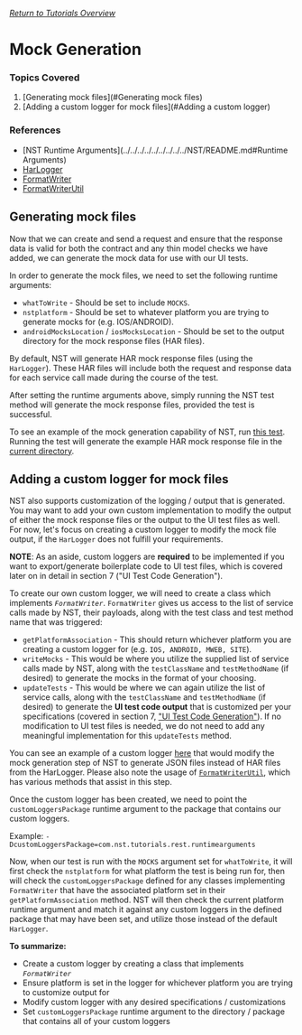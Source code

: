 [_Return to Tutorials Overview_](https://github.com/eBay/NSTSuite/tree/main/NSTTutorials)

# Mock Generation

### Topics Covered

1. [Generating mock files](#Generating mock files)
2. [Adding a custom logger for mock files](#Adding a custom logger)

### References
- [NST Runtime Arguments](../../../../../../../../../NST/README.md#Runtime Arguments)
- [HarLogger](../../../../../../../../../NST/src/main/java/com/ebay/service/logger/platforms/HarLogger.java)
- [FormatWriter](../../../../../../../../../NST/src/main/java/com/ebay/service/logger/FormatWriter.java)
- [FormatWriterUtil](../../../../../../../../../NST/src/main/java/com/ebay/service/logger/FormatWriterUtil.java)

## Generating mock files
Now that we can create and send a request and ensure that the response data is valid for both the contract and any thin model checks we have added, we can generate the mock data for use with our UI tests.

In order to generate the mock files, we need to set the following runtime arguments:

- `whatToWrite` - Should be set to include `MOCKS`.
- `nstplatform` - Should be set to whatever platform you are trying to generate mocks for (e.g. IOS/ANDROID).
- `androidMocksLocation` / `iosMocksLocation` - Should be set to the output directory for the mock response files (HAR files).

By default, NST will generate HAR mock response files (using the `HarLogger`). These HAR files will include both the request and response data for each service call made during the course of the test.

After setting the runtime arguments above, simply running the NST test method will generate the mock response files, provided the test is successful.

To see an example of the mock generation capability of NST, run [this test](MockGenerationTest.java). Running the test will generate the example HAR mock response file in the [current directory](./).

## Adding a custom logger for mock files

NST also supports customization of the logging / output that is generated. You may want to add your own custom implementation to modify the output of either the mock response files or the output to the UI test files as well. For now, let's focus on creating a custom logger to modify the mock file output, if the `HarLogger` does not fulfill your requirements.

**NOTE**: As an aside, custom loggers are **required** to be implemented if you want to export/generate boilerplate code to UI test files, which is covered later on in detail in section 7 ("UI Test Code Generation").

To create our own custom logger, we will need to create a class which implements *`FormatWriter`*. `FormatWriter` gives us access to the list of service calls made by NST, their payloads, along with the test class and test method name that was triggered:

- `getPlatformAssociation` - This should return whichever platform you are creating a custom logger for (e.g. `IOS, ANDROID, MWEB, SITE`).
- `writeMocks` - This would be where you utilize the supplied list of service calls made by NST, along with the `testClassName` and `testMethodName` (if desired) to generate the mocks in the format of your choosing.
- `updateTests` - This would be where we can again utilize the list of service calls, along with the `testClassName` and `testMethodName` (if desired) to generate the **UI test code output** that is customized per your specifications (covered in section 7, ["UI Test Code Generation"](../uitestcodegeneration/README.md)). If no modification to UI test files is needed, we do not need to add any meaningful implementation for this `updateTests` method.

You can see an example of a custom logger [here](MockGenerationCustomFormatWriter.java) that would modify the mock generation step of NST to generate JSON files instead of HAR files from the HarLogger. Please also note the usage of [`FormatWriterUtil`](../../../../../../../../../NST/src/main/java/com/ebay/service/logger/FormatWriterUtil.java), which has various methods that assist in this step. 

Once the custom logger has been created, we need to point the `customLoggersPackage` runtime argument to the package that contains our custom loggers.

Example: `-DcustomLoggersPackage=com.nst.tutorials.rest.runtimearguments`

Now, when our test is run with the `MOCKS` argument set for `whatToWrite`, it will first check the `nstplatform` for what platform the test is being run for, then will check the `customLoggersPackage` defined for any classes implementing `FormatWriter` that have the associated platform set in their `getPlatformAssociation` method.
NST will then check the current platform runtime argument and match it against any custom loggers in the defined package that may have been set, and utilize those instead of the default `HarLogger`.

**To summarize:**

- Create a custom logger by creating a class that implements *`FormatWriter`*
- Ensure platform is set in the logger for whichever platform you are trying to customize output for
- Modify custom logger with any desired specifications / customizations
- Set `customLoggersPackage` runtime argument to the directory / package that contains all of your custom loggers
